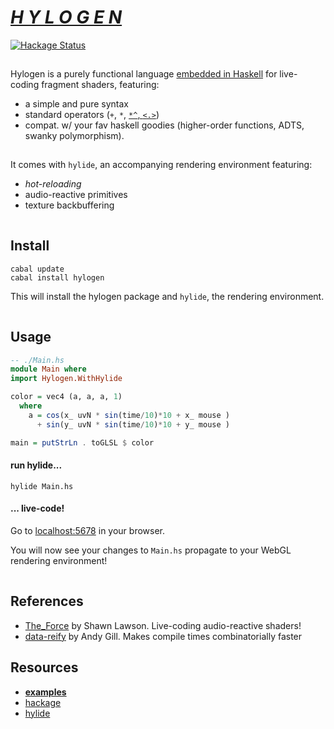 # [*H Y L O G E N*](https://hylogen.com)  
[![Hackage Status](https://img.shields.io/hackage/v/hylogen.svg)](https://hackage.haskell.org/package/hylogen)

![](data:image/gif;base64,R0lGODlhAQABAAAAACH5BAEKAAEALAAAAAABAAEAAAICTAEAOw==)

Hylogen is a purely functional language [embedded in Haskell](https://wiki.haskell.org/Embedded_domain_specific_language) for live-coding fragment shaders, featuring:

- a simple and pure syntax
- standard operators (`+`, `*`, [`*^`,  `<.>`](https://hackage.haskell.org/package/vector-space))
- compat. w/ your fav haskell goodies (higher-order functions, ADTS, swanky polymorphism).

![](data:image/gif;base64,R0lGODlhAQABAAAAACH5BAEKAAEALAAAAAABAAEAAAICTAEAOw==)

It comes with `hylide`, an accompanying rendering environment featuring:
- *hot-reloading*
- audio-reactive primitives
- texture backbuffering

![](data:image/gif;base64,R0lGODlhAQABAAAAACH5BAEKAAEALAAAAAABAAEAAAICTAEAOw==)


## Install
```
cabal update
cabal install hylogen
```

This will install the hylogen package and `hylide`, the rendering environment.

![](data:image/gif;base64,R0lGODlhAQABAAAAACH5BAEKAAEALAAAAAABAAEAAAICTAEAOw==)

## Usage

```haskell
-- ./Main.hs
module Main where
import Hylogen.WithHylide

color = vec4 (a, a, a, 1)
  where
    a = cos(x_ uvN * sin(time/10)*10 + x_ mouse )
      + sin(y_ uvN * sin(time/10)*10 + y_ mouse )

main = putStrLn . toGLSL $ color
```

#### run hylide...

```
hylide Main.hs
```

#### ... live-code!
Go to [localhost:5678](http://localhost:5678) in your browser.

You will now see your changes to `Main.hs` propagate to your WebGL rendering environment!

![](data:image/gif;base64,R0lGODlhAQABAAAAACH5BAEKAAEALAAAAAABAAEAAAICTAEAOw==)

## References
- [The_Force](https://github.com/shawnlawson/The_Force) by Shawn Lawson. Live-coding audio-reactive shaders!
- [data-reify](https://hackage.haskell.org/package/data-reify) by Andy Gill.  Makes compile times combinatorially faster

## Resources
- **[examples](https://github.com/sleexyz/hylogen-yay)**
- [hackage](https://hackage.haskell.org/package/hylogen)
- [hylide](https://github.com/sleexyz/hylide)



